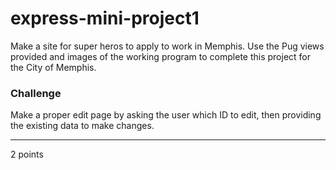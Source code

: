 # express-mini-project1

Make a site for super heros to apply to work in Memphis. Use the Pug views provided and images of the working program to complete this project for the City of Memphis.

### Challenge
Make a proper edit page by asking the user which ID to edit, then providing the existing data to make changes.
<hr>
2 points